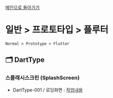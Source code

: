 
[메인으로 돌아가기](/README.md)

# 일반 > 프로토타입 > 플루터 
```
Normal > Prototype > Flutter
```

## :card_index_dividers: DartType
### 스플래시스크린 (SplashScreen)
- DartType-001 / 로딩화면 : [작업내용](/Normal-Prototype-Flutter/DartType-SplashScreen-001.md)
